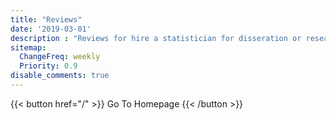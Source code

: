 ```yaml
---
title: "Reviews"
date: '2019-03-01'
description : "Reviews for hire a statistician for disseration or research project online. Freelance medical statistician or statistical consultant"
sitemap:
  ChangeFreq: weekly
  Priority: 0.9
disable_comments: true
---
```

<div class="yotpo yotpo-main-widget"
data-product-id="1"
data-price="100"
data-currency="£"
data-name="data-analysis"
data-url=""
data-image-url=""
data-description="Statistical-data-analysis">
</div>



{{< button href="/" >}} Go To Homepage {{< /button >}}


